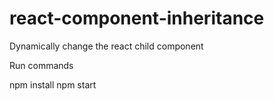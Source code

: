 # react-component-inheritance
Dynamically change the react child component 

Run commands 

  npm install
  npm start


